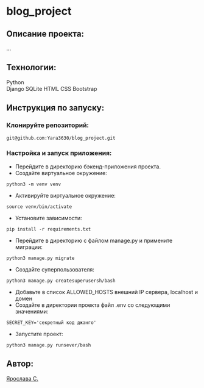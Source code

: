 # blog_project

## Описание проекта:
...

## Технологии:

Python  
Django
SQLite
HTML
CSS
Bootstrap

## Инструкция по запуску:

### Клонируйте репозиторий:   
```sh/bash
git@github.com:Yara3630/blog_project.git
```
   
### Настройка и запуск приложения:
- Перейдите в директорию бэкенд-приложения проекта.
- Создайте виртуальное окружение:  
```sh/bash
python3 -m venv venv
```
- Активируйте виртуальное окружение:  
```sh/bash
source venv/bin/activate
```
- Установите зависимости:  
```sh/bash
pip install -r requirements.txt
```
- Перейдите в директорию с файлом manage.py и
примените миграции:  
```sh/bash
python3 manage.py migrate
```  
- Создайте суперпользователя:  
```sh/bash
python3 manage.py createsuperusersh/bash
```
- Добавьте в список ALLOWED_HOSTS внешний IP сервера, localhost и домен
- Создайте в директории проекта файл .env со следующими значениями:  
```sh/bash
SECRET_KEY='секретный код джанго'
```
- Запустите проект:  
```sh/bash
python3 manage.py runsever/bash
```
## Автор: 
   
[Ярослава С.](https://github.com/Yara3630)
